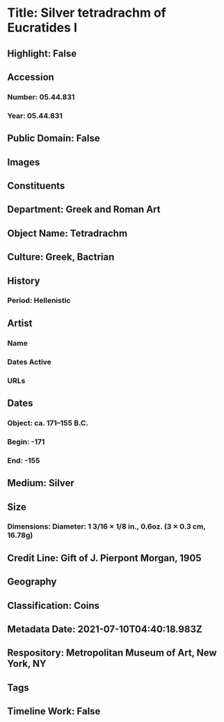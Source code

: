 # Title: Silver tetradrachm of Eucratides I
## Highlight: False
## Accession
### Number: 05.44.831
### Year: 05.44.831
## Public Domain: False
## Images
## Constituents
## Department: Greek and Roman Art
## Object Name: Tetradrachm
## Culture: Greek, Bactrian
## History
### Period: Hellenistic
## Artist
### Name
### Dates Active
### URLs
## Dates
### Object: ca. 171–155 B.C.
### Begin: -171
### End: -155
## Medium: Silver
## Size
### Dimensions: Diameter: 1 3/16 × 1/8 in., 0.6oz. (3 × 0.3 cm, 16.78g)
## Credit Line: Gift of J. Pierpont Morgan, 1905
## Geography
## Classification: Coins
## Metadata Date: 2021-07-10T04:40:18.983Z
## Respository: Metropolitan Museum of Art, New York, NY
## Tags
## Timeline Work: False